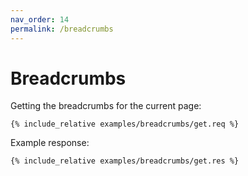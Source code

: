 ```yaml
---
nav_order: 14
permalink: /breadcrumbs
---
```


# Breadcrumbs

Getting the breadcrumbs for the current page:

```
{% include_relative examples/breadcrumbs/get.req %}
```

Example response:

```
{% include_relative examples/breadcrumbs/get.res %}
```
